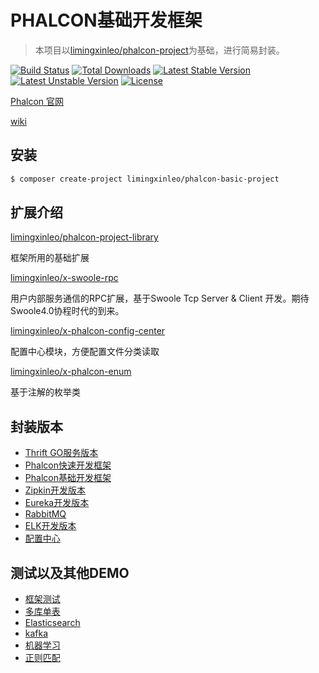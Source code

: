# PHALCON基础开发框架

> 本项目以[limingxinleo/phalcon-project](https://github.com/limingxinleo/phalcon)为基础，进行简易封装。

[![Build Status](https://travis-ci.org/limingxinleo/phalcon-unit-test.svg?branch=master)](https://travis-ci.org/limingxinleo/phalcon-unit-test)
[![Total Downloads](https://poser.pugx.org/limingxinleo/phalcon-basic-project/downloads)](https://packagist.org/packages/limingxinleo/phalcon-basic-project)
[![Latest Stable Version](https://poser.pugx.org/limingxinleo/phalcon-basic-project/v/stable)](https://packagist.org/packages/limingxinleo/phalcon-basic-project)
[![Latest Unstable Version](https://poser.pugx.org/limingxinleo/phalcon-basic-project/v/unstable)](https://packagist.org/packages/limingxinleo/phalcon-basic-project)
[![License](https://poser.pugx.org/limingxinleo/phalcon-basic-project/license)](https://packagist.org/packages/limingxinleo/phalcon-project)


[Phalcon 官网](https://docs.phalconphp.com/zh/latest/index.html)

[wiki](https://github.com/limingxinleo/simple-subcontrollers.phalcon/wiki)

## 安装
~~~bash
$ composer create-project limingxinleo/phalcon-basic-project
~~~

## 扩展介绍

[limingxinleo/phalcon-project-library](https://github.com/limingxinleo/phalcon-project-library)

框架所用的基础扩展

[limingxinleo/x-swoole-rpc](https://github.com/limingxinleo/x-swoole-rpc)

用户内部服务通信的RPC扩展，基于Swoole Tcp Server & Client 开发。期待Swoole4.0协程时代的到来。

[limingxinleo/x-phalcon-config-center](https://github.com/limingxinleo/x-phalcon-config-center)

配置中心模块，方便配置文件分类读取

[limingxinleo/x-phalcon-enum](https://github.com/limingxinleo/x-phalcon-enum)

基于注解的枚举类

## 封装版本
- [Thrift GO服务版本](https://github.com/limingxinleo/thrift-go-phalcon-project)
- [Phalcon快速开发框架](https://github.com/limingxinleo/biz-phalcon)
- [Phalcon基础开发框架](https://github.com/limingxinleo/basic-phalcon)
- [Zipkin开发版本](https://github.com/limingxinleo/zipkin-phalcon)
- [Eureka开发版本](https://github.com/limingxinleo/eureka-phalcon)
- [RabbitMQ](https://github.com/limingxinleo/rabbitmq-phalcon)
- [ELK开发版本](https://github.com/limingxinleo/elk-phalcon)
- [配置中心](https://github.com/limingxinleo/config-center-phalcon)

## 测试以及其他DEMO
- [框架测试](https://github.com/limingxinleo/phalcon-unit-test)
- [多库单表](https://github.com/limingxinleo/service-demo-order)
- [Elasticsearch](https://github.com/Aquarmini/elasticsearch-demo-phalcon)
- [kafka](https://github.com/Aquarmini/kafka-demo-phalcon)
- [机器学习](https://github.com/Aquarmini/ml-demo-phalcon)
- [正则匹配](https://github.com/Aquarmini/regex-demo-phalcon)

